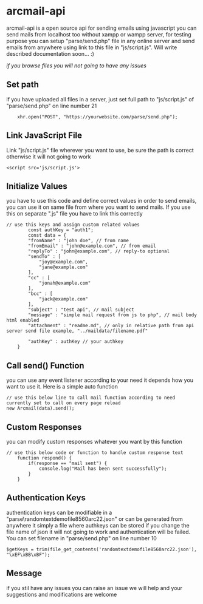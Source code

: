 # arcmail-api

arcmail-api is a open source api for sending emails using javascript you can send mails from localhost too without xampp or wampp server, for testing purpose you can setup "parse/send.php" file in any online server and send emails from anywhere using link to this file in "js/script.js". Will write described documentation soon... :)

*if you browse files you will not going to have any issues*

## Set path

if you have uploaded all files in a server, just set full path to "js/script.js" of "parse/send.php" on line number 21

```
    xhr.open("POST", "https://yourwebsite.com/parse/send.php");
```

## Link JavaScript File

Link "js/script.js" file wherever you want to use, be sure the path is correct otherwise it will not going to work

```
<script src='js/script.js'>
```

## Initialize Values

you have to use this code and define correct values in order to send emails, you can use it on same file from where you want to send mails. If you use this on separate ".js" file you have to link this correctly

```
// use this keys and assign custom related values
        const authKey = "auth1";
        const data = {
        "fromName" : "john doe", // from name
        "fromEmail" : "john@example.com", // from email
        "replyTo" : "john@example.com", // reply-to optional
        "sendTo" : [
            "joy@example.com",
            "jane@example.com"
        ],
        "cc" : [
            "jonah@example.com"
        ],
        "bcc" : [
            "jack@example.com"
        ],
        "subject" : "test api", // mail subject
        "message" : "simple mail request from js to php", // mail body html enabled
        "attachment" : "readme.md", // only in relative path from api server send file example, "../maildata/filename.pdf"
        
        "authKey" : authKey // your authkey
    }
```

## Call send() Function

you can use any event listener according to your need it depends how you want to use it. Here is a simple auto function

```
// use this below line to call mail function according to need currently set to call on every page reload
new Arcmail(data).send();
```

## Custom Responses

you can modify custom responses whatever you want by this function

```
// use this below code or function to handle custom response text
    function respond() {
        if(response == "mail sent") {
            console.log("Mail has been sent successfully");
        } 
    }
```

## Authentication Keys

authentication keys can be modifiable in a "parse\randomtextdemofile8560arc22.json" or can be generated from anywhere it simply a file where authkeys can be stored if you change the file name of json it will not going to work and authentication will be failed. You can set filename in "parse/send.php" on line number 10

```
$getKeys = trim(file_get_contents('randomtextdemofile8560arc22.json'), "\xEF\xBB\xBF");
```

## Message

if you stil have any issues you can raise an issue we will help and your suggestions and modifications are welcome